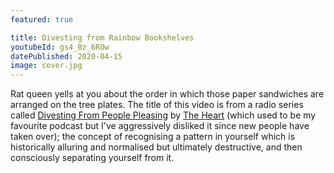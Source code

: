 ```yaml
---
featured: true

title: Divesting from Rainbow Bookshelves
youtubeId: gs4_Bz_6ROw
datePublished: 2020-04-15
image: cover.jpg
---
```


Rat queen yells at you about the order in which those paper sandwiches are arranged on the tree plates. The title of this video is from a radio series called [Divesting From People Pleasing](https://www.theheartradio.org/divesting-from-people-pleasing) by [The Heart](https://www.theheartradio.org/) (which used to be my favourite podcast but I've aggressively disliked it since new people have taken over); the concept of recognising a pattern in yourself which is historically alluring and normalised but ultimately destructive, and then consciously separating yourself from it.

